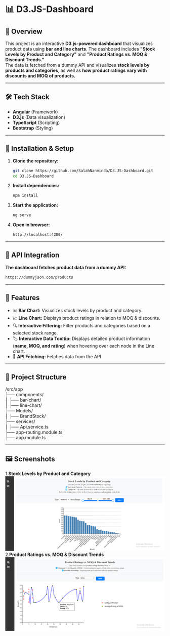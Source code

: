 # 📊 D3.JS-Dashboard

## 🚀 Overview

This project is an interactive **D3.js-powered dashboard** that visualizes product data using **bar and line charts**. The dashboard includes **"Stock Levels by Product and Category"** and **"Product Ratings vs. MOQ & Discount Trends."**  
The data is fetched from a dummy API and visualizes **stock levels by products and categories**, as well as **how product ratings vary with discounts and MOQ of products.**

---

## 🛠 Tech Stack

- **Angular** (Framework)
- **D3.js** (Data visualization)
- **TypeScript** (Scripting)
- **Bootstrap** (Styling)

---

## 🔧 Installation & Setup

1. **Clone the repository:**

   ```sh
   git clone https://github.com/SalahNanminda/D3.JS-Dashboard.git
   cd D3.JS-Dashboard

   ```

2. **Install dependencies:**

   ```sh
   npm install
   ```

3. **Start the application:**

   ```sh
   ng serve
   ```

4. **Open in browser:**

   ```sh
   http://localhost:4200/
   ```

---

## 📡 API Integration

**The dashboard fetches product data from a dummy API:**

```sh
https://dummyjson.com/products
```

---

## 📌 Features

- 📊 **Bar Chart:** Visualizes stock levels by product and category.
- 📈 **Line Chart:** Displays product ratings in relation to MOQ & discounts.
- 🔍 **Interactive Filtering:** Filter products and categories based on a selected stock range.
- 🏷 **Interactive Data Tooltip:** Displays detailed product information (**name, MOQ, and rating**) when hovering over each node in the Line chart.
- 📡 **API Fetching:** Fetches data from the API

---

## 📁 Project Structure

/src/app  
├── components/  
│ ├── bar-chart/  
│ ├── line-chart/  
├── Models/  
│ ├── BrandStock/  
├── services/  
│ ├── Api.service.ts  
├── app-routing.module.ts  
├── app.module.ts

---

## 🖼 Screenshots

1.**Stock Levels by Product and Category**
![alt text](image.png) 2.**Product Ratings vs. MOQ & Discount Trends**
![alt text](image-1.png)
